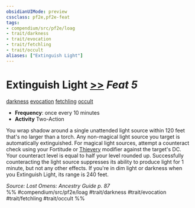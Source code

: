 ```yaml
---
obsidianUIMode: preview
cssclass: pf2e,pf2e-feat
tags:
- compendium/src/pf2e/loag
- trait/darkness
- trait/evocation
- trait/fetchling
- trait/occult
aliases: ["Extinguish Light"]
---
```

# Extinguish Light  [>>](/rules/core-rulebook/chapter-9-playing-the-game.md#Actions "Two-Action") *Feat 5*  
[darkness](/rules/traits/darkness.md)  [evocation](/rules/traits/evocation.md)  [fetchling](/rules/traits/fetchling-b2.md)  [occult](/rules/traits/occult.md)  

- **Frequency**: once every 10 minutes
- **Activity** Two-Action

You wrap shadow around a single unattended light source within 120 feet that's no larger than a torch. Any non-magical light source you target is automatically extinguished. For magical light sources, attempt a counteract check using your Fortitude or [Thievery](/compendium/skills.md#Thievery) modifier against the target's DC. Your counteract level is equal to half your level rounded up. Successfully counteracting the light source suppresses its ability to produce light for 1 minute, but not any other effects. If you're in dim light or darkness when you Extinguish Light, its range is 240 feet.

*Source: Lost Omens: Ancestry Guide p. 87*  
%% #compendium/src/pf2e/loag #trait/darkness #trait/evocation #trait/fetchling #trait/occult %%